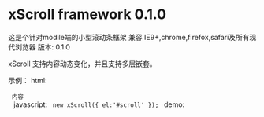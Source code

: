 xScroll framework 0.1.0
=======

这是个针对modile端的小型滚动条框架 
兼容 IE9+,chrome,firefox,safari及所有现代浏览器
版本: 0.1.0

xScroll 支持内容动态变化，并且支持多层嵌套。

示例：
html:
<code>
	<div id="scroll">
		内容
	</div>
</code>
javascript:
<code>
	new xScroll({
	el:'#scroll'
	});
</code>
demo:
